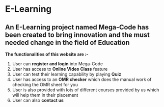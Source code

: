 # E-Learning
## An E-Learning project named Mega-Code has been created to bring innovation and the must needed change in the field of Education

**The functionalities of this website are :-**
1. User can **register and login** into Mega-Code
2. User has access to **Online Video Class** feature
3. User can test their learning capability by playing **Quiz**
4. User has access to an **OMR checker** which does the manual work of checking the OMR sheet for you
5. User is also provided with lots of different courses provided by us which will help them in their placement
6. User can also **contact us** 
